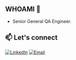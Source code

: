 ## WHOAMI 👋

* Senior General QA Engineer. 


## 📫 Let's connect


[![LinkedIn](https://img.shields.io/badge/LinkedIn-0077B5?style=flat-square&logo=linkedin&logoColor=white)](https://www.linkedin.com/in/oleksandr-kalyna/)
[![Email](https://img.shields.io/badge/Email-D14836?style=flat-square&logo=gmail&logoColor=white)](mailto:oleksandrkalyna@yahoo.com)
